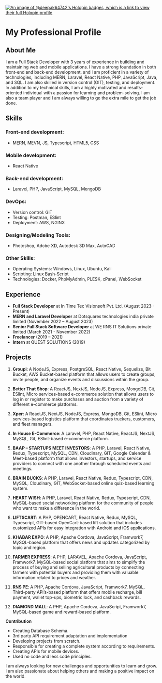 [![An image of @deepak64742's Holopin badges, which is a link to view their full Holopin profile](https://holopin.me/deepak64742)](https://holopin.io/@deepak64742)

# My Professional Profile

## About Me

I am a Full Stack Developer with 3 years of experience in building and maintaining web and mobile applications. I have a strong foundation in both front-end and back-end development, and I am proficient in a variety of technologies, including MERN, Laravel, React Native, PHP, JavaScript, Java, and SQL. I am also skilled in version control (GIT), testing, and deployment. In addition to my technical skills, I am a highly motivated and results-oriented individual with a passion for learning and problem-solving. I am also a team player and I am always willing to go the extra mile to get the job done.

## Skills

### Front-end development:
- MERN, MEVN, JS, Typescript, HTML5, CSS

### Mobile development:
- React Native

### Back-end development:
- Laravel, PHP, JavaScript, MySQL, MongoDB

### DevOps:
- Version control: GIT
- Testing: Postman, ESlint
- Deployment: AWS, NGINX

### Designing/Modeling Tools:
- Photoshop, Adobe XD, Autodesk 3D Max, AutoCAD

### Other Skills:
- Operating Systems: Windows, Linux, Ubuntu, Kali
- Scripting: Linux Bash-Script
- Technologies: Docker, PhpMyAdmin, PLESK, cPanel, WebSocket

## Experience

- **Full Stack Developer** at In Time Tec Visionsoft Pvt. Ltd. (August 2023 - Present)
- **MERN and Laravel Developer** at Dotsquares technologies india private limited (November 2022 – August 2023)
- **Senior Full Stack Software Developer** at WE RNS IT Solutions private limited (March 2021 - November 2022)
- **Freelancer** (2019 – 2021)
- **Intern** at QUEST SOLUTIONS (2019)

## Projects

1. **Groupi**: A NodeJS, Express, PostgreSQL, React Native, Sequelize, Bit Bucket, AWS Bucket-based platform that allows users to create groups, invite people, and organize events and discussions within the group.

2. **Better That Shop**: A ReactJS, NextJS, NodeJS, Express, MongoDB, Git, ESlint, Micro services-based e-commerce solution that allows users to log in or register to make purchases and auction from a variety of different e-commerce platforms.

3. **Xper**: A ReactJS, NextJS, NodeJS, Express, MongoDB, Git, ESlint, Micro services-based logistics platform that coordinates truckers, customers, and fleet managers.

4. **In House E-Commerce**: A Laravel, PHP, React Native, ReactJS, NextJS, MySQL, Git, ESlint-based e-commerce platform.

5. **BAAP – STARTUPS MEET INVESTORS**: A PHP, Laravel, React Native, Redux, Typescript, MySQL, CDN, Cloudinary, GIT, Google Calendar & Meet-based platform that allows investors, startups, and service providers to connect with one another through scheduled events and meetings.

6. **BRAIN BUCKS**: A PHP, Laravel, React Native, Redux, Typescript, CDN, MySQL, Cloudinary, GIT, WebSocket-based online quiz-based learning system.

7. **HEART WISH**: A PHP, Laravel, React Native, Redux, Typescript, CDN, MySQL-based social networking platform for the community of people who want to make a difference in the world.

8. **LIFTSCART**: A PHP, OPENCART, React Native, Redux, MySQL, Typescript, GIT-based OpenCart-based lift solution that includes customized APIs for easy integration with Android and iOS applications.

9. **KHABAR EXPO**: A PHP, Apache Cordova, JavaScript, Framwork7, MySQL-based platform that offers news and updates categorized by topic and region.

10. **FARMER EXPRESS**: A PHP, LARAVEL, Apache Cordova, JavaScript, Framwork7, MySQL-based social platform that aims to simplify the process of buying and selling agricultural products by connecting farmers with potential buyers and providing them with valuable information related to prices and weather.

11. **RNS PE**: A PHP, Apache Cordova, JavaScript, Framwork7, MySQL, Third-party API’s-based platform that offers mobile recharge, bill payment, wallet top-ups, biometric lock, and cashback rewards.

12. **DIAMOND MALL**: A PHP, Apache Cordova, JavaScript, Framwork7, MySQL-based game and reward-based platform.

**Contribution**

* Creating Database Schema.
* 3rd party API requirement adaptation and implementation
* Developing projects from scratch.
* Responsible for creating a complete system according to requirements.
* Creating APIs for mobile devices.
* Used no code and less code principles.

I am always looking for new challenges and opportunities to learn and grow. I am also passionate about helping others and making a positive impact on the world.

